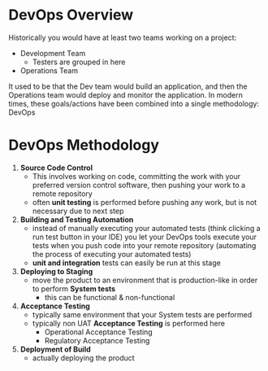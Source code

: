 # DevOps Overview
Historically you would have at least two teams working on a project:
- Development Team
    - Testers are grouped in here
- Operations Team

It used to be that the Dev team would build an application, and then the Operations team would deploy and monitor the application. In modern times, these goals/actions have been combined into a single methodology: DevOps

# DevOps Methodology
1. **Source Code Control**
    - This involves working on code, committing the work with your preferred version control software, then pushing your work to a remote repository
    - often **unit testing** is performed before pushing any work, but is not necessary due to next step
2. **Building and Testing Automation**
    - instead of manually executing your automated tests (think clicking a run test button in your IDE) you let your DevOps tools execute your tests when you push code into your remote repository (automating the process of executing your automated tests)
    - **unit and integration** tests can easily be run at this stage
3. **Deploying to Staging**
    - move the product to an environment that is production-like in order to perform **System tests**
        - this can be functional & non-functional
4. **Acceptance Testing**
    - typically same environment that your System tests are performed
    - typically non UAT **Acceptance Testing** is performed here
        - Operational Acceptance Testing
        - Regulatory Acceptance Testing
5. **Deployment of Build**
    - actually deploying the product